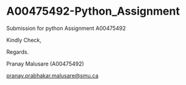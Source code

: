 # A00475492-Python_Assignment

Submission for python Assignment A00475492

Kindly Check, 

Regards.

Pranay Malusare (A00475492)

pranay.prabhakar.malusare@smu.ca
